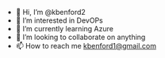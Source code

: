 - 👋 Hi, I’m @kbenford2
- 👀 I’m interested in DevOPs
- 🌱 I’m currently learning Azure
- 💞️ I’m looking to collaborate on anything 
- 📫 How to reach me kbenford1@gmail.com

<!---
kbenford2/kbenford2 is a ✨ special ✨ repository because its `README.md` (this file) appears on your GitHub profile.
You can click the Preview link to take a look at your changes.
--->

